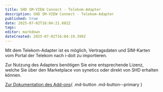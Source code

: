 ```yaml
---
title: SHD SM-VIEW Connect - Telekom-Adapter
description: SHD SM-VIEW Connect - Telekom-Adapter
published: true
date: 2025-07-02T16:04:21.682Z
tags: 
editor: markdown
dateCreated: 2025-07-02T16:04:19.399Z
---
```


Mit dem Telekom-Adapter ist es möglich, Vertragsdaten und SIM-Karten vom Portal der Telekom nach i-doit zu importieren.

Zur Nutzung des Adapters benötigen Sie eine entsprechende Lizenz, welche Sie über den Marketplace von synetics oder direkt von SHD erhalten können.

[Zur Dokumentation des Add-ons](https://smdocu.atlassian.net/wiki/spaces/SKB/pages/2296709154/SM-VIEW+Connect+-+Telekom-Adapter){ .md-button .md-button--primary }
